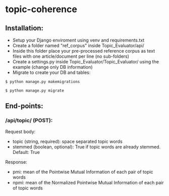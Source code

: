 # topic-coherence

## Installation:

- Setup your Django enviroment using venv and requirements.txt
- Create a folder named "ref_corpus" inside Topic_Evaluator/api/ 
- Inside this folder place your pre-processed reference corpus as text files with one article/document per line (no sub-folders)
- Create a settings.py inside Topic_Evaluator/Topic_Evaluator/ using the example (change only DB information)
- Migrate to create your DB and tables:

``
$ python manage.py makemigrations
``


``
$ python manage.py migrate
``


## End-points:

### /api/topic/ (POST): 

Request body:
- topic (string, required): space separated topic words
- stemmed (boolean, optional): True if topic words are already stemmed. Default: True

Response:
- pmi: mean of the Pointwise Mutual Information of each pair of topic words
- npmi: mean of the Normalized Pointwise Mutual Information of each pair of topic words